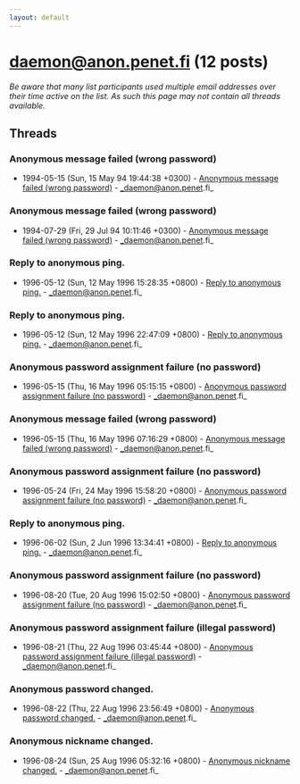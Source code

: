 ```yaml
---
layout: default
---
```


# daemon@anon.penet.fi (12 posts)

_Be aware that many list participants used multiple email addresses over their time active on the list. As such this page may not contain all threads available._

## Threads

### Anonymous message failed (wrong password)
+ 1994-05-15 (Sun, 15 May 94 19:44:38 +0300) - [Anonymous message failed (wrong password)](/archive/1994/05/9e292aec8641a186900838fa6bbeabf6c2fcd2bb4e5c70de309d3cac6783d9b5) - _daemon@anon.penet.fi_

### Anonymous message failed (wrong password)
+ 1994-07-29 (Fri, 29 Jul 94 10:11:46 +0300) - [Anonymous message failed (wrong password)](/archive/1994/07/003847cb47b21c11dd01d57477841ee09f00ddd090fd81c8c845e40a8256cc59) - _daemon@anon.penet.fi_

### Reply to anonymous ping.
+ 1996-05-12 (Sun, 12 May 1996 15:28:35 +0800) - [Reply to anonymous ping.](/archive/1996/05/e1cde5e119331b801362575331b84edc0f855bbb28b2564f440b26d7652cd55e) - _daemon@anon.penet.fi_

### Reply to anonymous ping.
+ 1996-05-12 (Sun, 12 May 1996 22:47:09 +0800) - [Reply to anonymous ping.](/archive/1996/05/aa9f54aa88ce1437c08b80d8af9776583a5a60bc88f8febe191d77389f0499c0) - _daemon@anon.penet.fi_

### Anonymous password assignment failure (no password)
+ 1996-05-15 (Thu, 16 May 1996 05:15:15 +0800) - [Anonymous password assignment failure (no password)](/archive/1996/05/e132d591fb379f424f5a59ab74c03ba028fe72beabb6ac2abaf847151ac1a41f) - _daemon@anon.penet.fi_

### Anonymous message failed (wrong password)
+ 1996-05-15 (Thu, 16 May 1996 07:16:29 +0800) - [Anonymous message failed (wrong password)](/archive/1996/05/65ded0e2587f495d8b7408e35e995a10019e840a53de7d1fa0a784736aa8fe7c) - _daemon@anon.penet.fi_

### Anonymous password assignment failure (no password)
+ 1996-05-24 (Fri, 24 May 1996 15:58:20 +0800) - [Anonymous password assignment failure (no password)](/archive/1996/05/8e8bb348d89902b0436aa1721553c77a2d9003a99400c369114cc3c13c645aed) - _daemon@anon.penet.fi_

### Reply to anonymous ping.
+ 1996-06-02 (Sun, 2 Jun 1996 13:34:41 +0800) - [Reply to anonymous ping.](/archive/1996/06/642317b57174355f195dae788e825c9c6949b6236e8ac220cc56a3dedde8b4fe) - _daemon@anon.penet.fi_

### Anonymous password assignment failure (no password)
+ 1996-08-20 (Tue, 20 Aug 1996 15:02:50 +0800) - [Anonymous password assignment failure (no password)](/archive/1996/08/044accb0c63a90df4f9f7bf36ba8e6c464044ccd0d1cd89efa634adc5014ecb3) - _daemon@anon.penet.fi_

### Anonymous password assignment failure (illegal password)
+ 1996-08-21 (Thu, 22 Aug 1996 03:45:44 +0800) - [Anonymous password assignment failure (illegal password)](/archive/1996/08/a021a4f661dcfbd29fd3798214fe5b07e150aa91a0795716a4fe9fd9ffb46919) - _daemon@anon.penet.fi_

### Anonymous password changed.
+ 1996-08-22 (Thu, 22 Aug 1996 23:56:49 +0800) - [Anonymous password changed.](/archive/1996/08/10bc5a485f5c5edaa4a5ae3a3a64b050bfb0ccb297c861f8283ef3c33400dcb5) - _daemon@anon.penet.fi_

### Anonymous nickname changed.
+ 1996-08-24 (Sun, 25 Aug 1996 05:32:16 +0800) - [Anonymous nickname changed.](/archive/1996/08/e58dfda28e1de741da24f3ef48dd2455eda757f4beeb4d6309fe641b5dfdb58f) - _daemon@anon.penet.fi_


